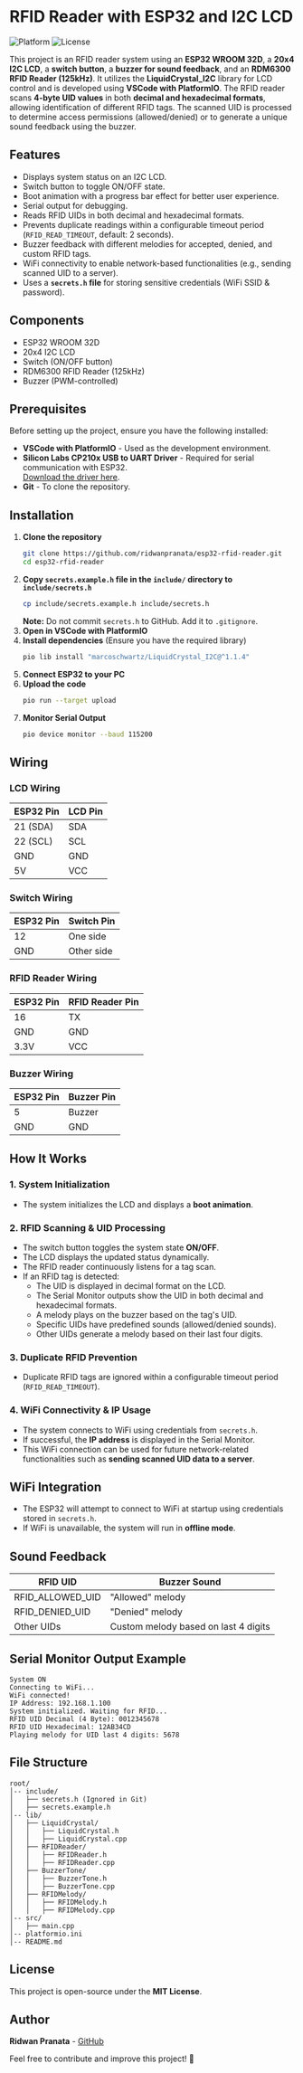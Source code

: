 # RFID Reader with ESP32 and I2C LCD

![Platform](https://img.shields.io/badge/platform-esp32-blue)
![License](https://img.shields.io/badge/license-MIT-green)

This project is an RFID reader system using an **ESP32 WROOM 32D**, a **20x4 I2C LCD**, a **switch button**, a **buzzer for sound feedback**, and an **RDM6300 RFID Reader (125kHz)**. It utilizes the **LiquidCrystal_I2C** library for LCD control and is developed using **VSCode with PlatformIO**. The RFID reader scans **4-byte UID values** in both **decimal and hexadecimal formats**, allowing identification of different RFID tags. The scanned UID is processed to determine access permissions (allowed/denied) or to generate a unique sound feedback using the buzzer.

## Features
- Displays system status on an I2C LCD.
- Switch button to toggle ON/OFF state.
- Boot animation with a progress bar effect for better user experience.
- Serial output for debugging.
- Reads RFID UIDs in both decimal and hexadecimal formats.
- Prevents duplicate readings within a configurable timeout period (`RFID_READ_TIMEOUT`, default: 2 seconds).
- Buzzer feedback with different melodies for accepted, denied, and custom RFID tags.
- WiFi connectivity to enable network-based functionalities (e.g., sending scanned UID to a server).
- Uses a **`secrets.h` file** for storing sensitive credentials (WiFi SSID & password).

## Components
- ESP32 WROOM 32D
- 20x4 I2C LCD
- Switch (ON/OFF button)
- RDM6300 RFID Reader (125kHz)
- Buzzer (PWM-controlled)

## Prerequisites
Before setting up the project, ensure you have the following installed:

- **VSCode with PlatformIO** - Used as the development environment.
- **Silicon Labs CP210x USB to UART Driver** - Required for serial communication with ESP32.  
  [Download the driver here](https://www.silabs.com/developer-tools/usb-to-uart-bridge-vcp-drivers?tab=downloads).
- **Git** - To clone the repository.

## Installation
1. **Clone the repository**
   ```sh
   git clone https://github.com/ridwanpranata/esp32-rfid-reader.git
   cd esp32-rfid-reader
   ```
2. **Copy `secrets.example.h` file in the `include/` directory to `include/secrets.h`**
   ```sh
   cp include/secrets.example.h include/secrets.h
   ```
   **Note:** Do not commit `secrets.h` to GitHub. Add it to `.gitignore`.
3. **Open in VSCode with PlatformIO**
4. **Install dependencies** (Ensure you have the required library)
   ```sh
   pio lib install "marcoschwartz/LiquidCrystal_I2C@^1.1.4"
   ```
5. **Connect ESP32 to your PC**
6. **Upload the code**
   ```sh
   pio run --target upload
   ```
7. **Monitor Serial Output**
   ```sh
   pio device monitor --baud 115200
   ```

## Wiring
### LCD Wiring
| ESP32 Pin | LCD Pin  |
|-----------|---------|
| 21 (SDA)  | SDA     |
| 22 (SCL)  | SCL     |
| GND       | GND     |
| 5V        | VCC     |

### Switch Wiring
| ESP32 Pin | Switch Pin |
|-----------|------------|
| 12        | One side   |
| GND       | Other side |

### RFID Reader Wiring
| ESP32 Pin | RFID Reader Pin |
|-----------|----------------|
| 16        | TX             |
| GND       | GND            |
| 3.3V      | VCC            |

### Buzzer Wiring
| ESP32 Pin | Buzzer Pin |
|-----------|------------|
| 5         | Buzzer     |
| GND       | GND        |

## How It Works
### 1. System Initialization
- The system initializes the LCD and displays a **boot animation**.

### 2. RFID Scanning & UID Processing
- The switch button toggles the system state **ON/OFF**.
- The LCD displays the updated status dynamically.
- The RFID reader continuously listens for a tag scan.
- If an RFID tag is detected:
  - The UID is displayed in decimal format on the LCD.
  - The Serial Monitor outputs show the UID in both decimal and hexadecimal formats.
  - A melody plays on the buzzer based on the tag's UID.
  - Specific UIDs have predefined sounds (allowed/denied sounds).
  - Other UIDs generate a melody based on their last four digits.

### 3. Duplicate RFID Prevention
- Duplicate RFID tags are ignored within a configurable timeout period (`RFID_READ_TIMEOUT`).

### 4. WiFi Connectivity & IP Usage
- The system connects to WiFi using credentials from `secrets.h`.
- If successful, the **IP address** is displayed in the Serial Monitor.
- This WiFi connection can be used for future network-related functionalities such as **sending scanned UID data to a server**.

## WiFi Integration
- The ESP32 will attempt to connect to WiFi at startup using credentials stored in `secrets.h`.
- If WiFi is unavailable, the system will run in **offline mode**.

## Sound Feedback
| RFID UID         | Buzzer Sound |
|------------------|--------------|
| RFID_ALLOWED_UID | "Allowed" melody |
| RFID_DENIED_UID  | "Denied" melody |
| Other UIDs       | Custom melody based on last 4 digits |

## Serial Monitor Output Example
```
System ON
Connecting to WiFi...
WiFi connected!
IP Address: 192.168.1.100
System initialized. Waiting for RFID...
RFID UID Decimal (4 Byte): 0012345678
RFID UID Hexadecimal: 12AB34CD
Playing melody for UID last 4 digits: 5678
```

## File Structure
```
root/
│-- include/
│   ├── secrets.h (Ignored in Git)
│   ├── secrets.example.h
│-- lib/
│   ├── LiquidCrystal/
│   │   ├── LiquidCrystal.h
│   │   ├── LiquidCrystal.cpp
│   ├── RFIDReader/
│   │   ├── RFIDReader.h
│   │   ├── RFIDReader.cpp
│   ├── BuzzerTone/
│   │   ├── BuzzerTone.h
│   │   ├── BuzzerTone.cpp
│   ├── RFIDMelody/
│   │   ├── RFIDMelody.h
│   │   ├── RFIDMelody.cpp
│-- src/
│   ├── main.cpp
│-- platformio.ini
│-- README.md
```

## License
This project is open-source under the **MIT License**.

## Author
**Ridwan Pranata** - [GitHub](https://github.com/ridwanpranata)

Feel free to contribute and improve this project! 🚀

